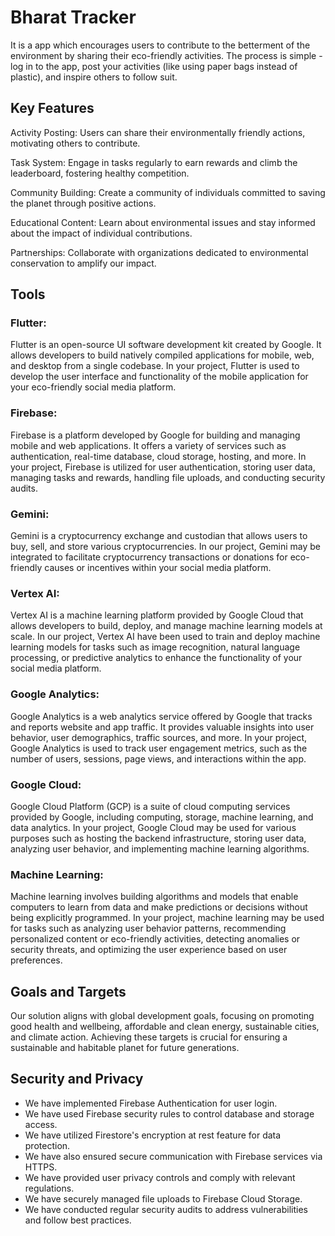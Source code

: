 
# Bharat Tracker

It is a app  which encourages users to contribute to the betterment of the environment by sharing their eco-friendly activities. The process is simple - log in to the app, post your activities (like using paper bags instead of plastic), and inspire others to follow suit.



## Key Features
Activity Posting: Users can share their environmentally friendly actions, motivating others to contribute.

Task System: Engage in tasks regularly to earn rewards and climb the leaderboard, fostering healthy competition.

Community Building: Create a community of individuals committed to saving the planet through positive actions.

Educational Content: Learn about environmental issues and stay informed about the impact of individual contributions.

Partnerships: Collaborate with organizations dedicated to environmental conservation to amplify our impact.
## Tools
### Flutter: 
Flutter is an open-source UI software development kit created by Google. It allows developers to build natively compiled applications for mobile, web, and desktop from a single codebase. In your project, Flutter is used to develop the user interface and functionality of the mobile application for your eco-friendly social media platform.

### Firebase: 
Firebase is a platform developed by Google for building and managing mobile and web applications. It offers a variety of services such as authentication, real-time database, cloud storage, hosting, and more. In your project, Firebase is utilized for user authentication, storing user data, managing tasks and rewards, handling file uploads, and conducting security audits.

### Gemini: 
Gemini is a cryptocurrency exchange and custodian that allows users to buy, sell, and store various cryptocurrencies. In our project, Gemini may be integrated to facilitate cryptocurrency transactions or donations for eco-friendly causes or incentives within your social media platform.

### Vertex AI: 
Vertex AI is a machine learning platform provided by Google Cloud that allows developers to build, deploy, and manage machine learning models at scale. In our project, Vertex AI have been used to train and deploy machine learning models for tasks such as image recognition, natural language processing, or predictive analytics to enhance the functionality of your social media platform.

### Google Analytics: 
Google Analytics is a web analytics service offered by Google that tracks and reports website and app traffic. It provides valuable insights into user behavior, user demographics, traffic sources, and more. In your project, Google Analytics is used to track user engagement metrics, such as the number of users, sessions, page views, and interactions within the app.

### Google Cloud:
Google Cloud Platform (GCP) is a suite of cloud computing services provided by Google, including computing, storage, machine learning, and data analytics. In your project, Google Cloud may be used for various purposes such as hosting the backend infrastructure, storing user data, analyzing user behavior, and implementing machine learning algorithms.

### Machine Learning: 
Machine learning involves building algorithms and models that enable computers to learn from data and make predictions or decisions without being explicitly programmed. In your project, machine learning may be used for tasks such as analyzing user behavior patterns, recommending personalized content or eco-friendly activities, detecting anomalies or security threats, and optimizing the user experience based on user preferences.


## Goals and Targets
Our solution aligns with global development goals, focusing on promoting good health and wellbeing, affordable and clean energy, sustainable cities, and climate action. Achieving these targets is crucial for ensuring a sustainable and habitable planet for future generations.
## Security and Privacy
- We have implemented Firebase Authentication for user login.
- We have used Firebase security rules to control database and storage access.
- We have utilized Firestore's encryption at rest feature for data protection.
- We have also ensured secure communication with Firebase services via HTTPS.
- We have provided user privacy controls and comply with relevant regulations.
- We have securely managed file uploads to Firebase Cloud Storage.
- We have conducted regular security audits to address vulnerabilities and follow best practices.
